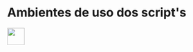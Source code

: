 # Ambientes de uso dos script's
<img src="https://cdn.jsdelivr.net/gh/devicons/devicon/icons/linux/linux-original.svg" width="40" height="40"/>
          
